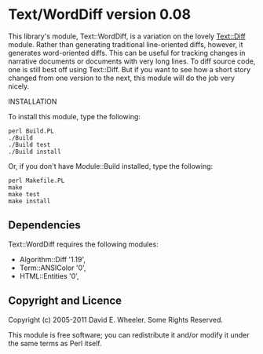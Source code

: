 Text/WordDiff version 0.08
==========================

This library's module, Text::WordDiff, is a variation on the lovely
[Text::Diff](http://search.cpan.org/perldoc?Text::Diff) module. Rather than
generating traditional line-oriented diffs, however, it generates
word-oriented diffs. This can be useful for tracking changes in narrative
documents or documents with very long lines. To diff source code, one is still
best off using Text::Diff. But if you want to see how a short story changed
from one version to the next, this module will do the job very nicely.

INSTALLATION

To install this module, type the following:

    perl Build.PL
    ./Build
    ./Build test
    ./Build install

Or, if you don't have Module::Build installed, type the following:

    perl Makefile.PL
    make
    make test
    make install

Dependencies
------------

Text::WordDiff requires the following modules:

* Algorithm::Diff '1.19',
* Term::ANSIColor '0',
* HTML::Entities '0',

Copyright and Licence
---------------------

Copyright (c) 2005-2011 David E. Wheeler. Some Rights Reserved.

This module is free software; you can redistribute it and/or modify it under
the same terms as Perl itself.

